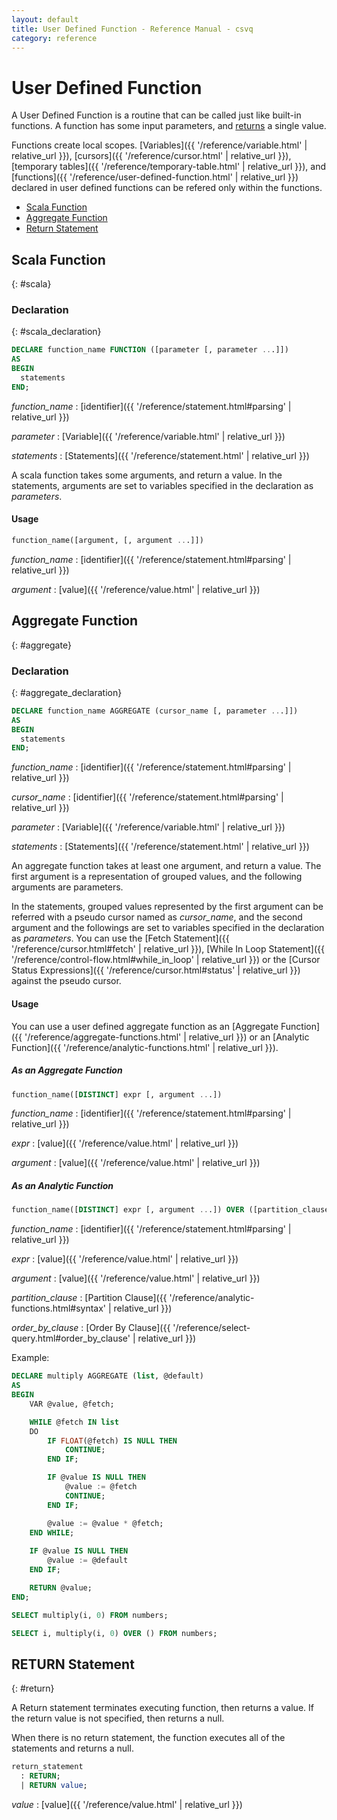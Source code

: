 ```yaml
---
layout: default
title: User Defined Function - Reference Manual - csvq
category: reference
---
```


# User Defined Function

A User Defined Function is a routine that can be called just like built-in functions.
A function has some input parameters, and [returns](#return) a single value.

Functions create local scopes.
[Variables]({{ '/reference/variable.html' | relative_url }}), [cursors]({{ '/reference/cursor.html' | relative_url }}), [temporary tables]({{ '/reference/temporary-table.html' | relative_url }}), and [functions]({{ '/reference/user-defined-function.html' | relative_url }}) declared in user defined functions can be refered only within the functions. 

* [Scala Function](#scala)
* [Aggregate Function](#aggregate)
* [Return Statement](#return)

## Scala Function
{: #scala}

### Declaration
{: #scala_declaration}

```sql
DECLARE function_name FUNCTION ([parameter [, parameter ...]])
AS
BEGIN
  statements
END;
```

_function_name_
: [identifier]({{ '/reference/statement.html#parsing' | relative_url }})

_parameter_
: [Variable]({{ '/reference/variable.html' | relative_url }})

_statements_
: [Statements]({{ '/reference/statement.html' | relative_url }})

A scala function takes some arguments, and return a value.
In the statements, arguments are set to variables specified in the declaration as _parameters_.


#### Usage

```sql
function_name([argument, [, argument ...]])
```

_function_name_
: [identifier]({{ '/reference/statement.html#parsing' | relative_url }})

_argument_
: [value]({{ '/reference/value.html' | relative_url }})


## Aggregate Function
{: #aggregate}

### Declaration
{: #aggregate_declaration}

```sql
DECLARE function_name AGGREGATE (cursor_name [, parameter ...]])
AS
BEGIN
  statements
END;
```

_function_name_
: [identifier]({{ '/reference/statement.html#parsing' | relative_url }})

_cursor_name_
: [identifier]({{ '/reference/statement.html#parsing' | relative_url }})

_parameter_
: [Variable]({{ '/reference/variable.html' | relative_url }})

_statements_
: [Statements]({{ '/reference/statement.html' | relative_url }})

An aggregate function takes at least one argument, and return a value.
The first argument is a representation of grouped values, and the following arguments are parameters.

In the statements, grouped values represented by the first argument can be referred with a pseudo cursor named as _cursor_name_, 
and the second argument and the followings are set to variables specified in the declaration as _parameters_.
You can use the [Fetch Statement]({{ '/reference/cursor.html#fetch' | relative_url }}), [While In Loop Statement]({{ '/reference/control-flow.html#while_in_loop' | relative_url }}) or the [Cursor Status Expressions]({{ '/reference/cursor.html#status' | relative_url }}) against the pseudo cursor. 


#### Usage

You can use a user defined aggregate function as an [Aggregate Function]({{ '/reference/aggregate-functions.html' | relative_url }}) or an [Analytic Function]({{ '/reference/analytic-functions.html' | relative_url }}).

##### As an Aggregate Function

```sql
function_name([DISTINCT] expr [, argument ...])
```

_function_name_
: [identifier]({{ '/reference/statement.html#parsing' | relative_url }})

_expr_
: [value]({{ '/reference/value.html' | relative_url }})

_argument_
: [value]({{ '/reference/value.html' | relative_url }})

##### As an Analytic Function

```sql
function_name([DISTINCT] expr [, argument ...]) OVER ([partition_clause] [order_by_clause])
```

_function_name_
: [identifier]({{ '/reference/statement.html#parsing' | relative_url }})

_expr_
: [value]({{ '/reference/value.html' | relative_url }})

_argument_
: [value]({{ '/reference/value.html' | relative_url }})

_partition_clause_
: [Partition Clause]({{ '/reference/analytic-functions.html#syntax' | relative_url }})

_order_by_clause_
: [Order By Clause]({{ '/reference/select-query.html#order_by_clause' | relative_url }})


Example:

```sql
DECLARE multiply AGGREGATE (list, @default)
AS
BEGIN
    VAR @value, @fetch;

    WHILE @fetch IN list
    DO
        IF FLOAT(@fetch) IS NULL THEN
            CONTINUE;
        END IF;

        IF @value IS NULL THEN
            @value := @fetch
            CONTINUE;
        END IF;

        @value := @value * @fetch;
    END WHILE;
    
    IF @value IS NULL THEN
        @value := @default
    END IF;

    RETURN @value;
END;

SELECT multiply(i, 0) FROM numbers;

SELECT i, multiply(i, 0) OVER () FROM numbers;
```


## RETURN Statement
{: #return}

A Return statement terminates executing function, then returns a value.
If the return value is not specified, then returns a null.

When there is no return statement, the function executes all of the statements and returns a null.

```sql
return_statement
  : RETURN;
  | RETURN value;
```

_value_
: [value]({{ '/reference/value.html' | relative_url }})
